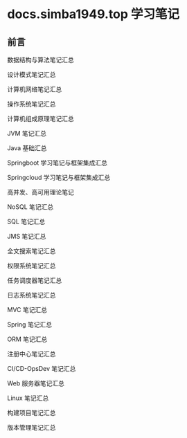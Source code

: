 # docs.simba1949.top 学习笔记

## 前言

数据结构与算法笔记汇总

设计模式笔记汇总

计算机网络笔记汇总

操作系统笔记汇总

计算机组成原理笔记汇总

JVM 笔记汇总

Java 基础汇总

Springboot 学习笔记与框架集成汇总

Springcloud 学习笔记与框架集成汇总

高并发、高可用理论笔记

NoSQL 笔记汇总

SQL 笔记汇总

JMS 笔记汇总

全文搜索笔记汇总

权限系统笔记汇总

任务调度器笔记汇总

日志系统笔记汇总

MVC 笔记汇总

Spring 笔记汇总

ORM 笔记汇总

注册中心笔记汇总

CI/CD-OpsDev 笔记汇总

Web 服务器笔记汇总

Linux 笔记汇总

构建项目笔记汇总

版本管理笔记汇总

